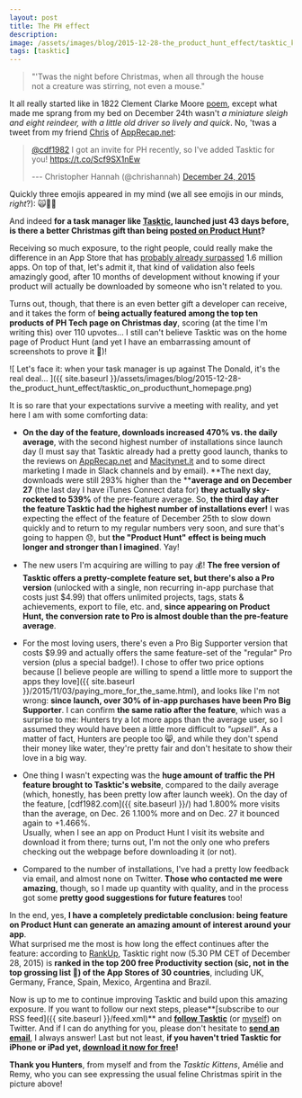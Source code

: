 ```yaml
---
layout: post
title: The PH effect
description:
image: /assets/images/blog/2015-12-28-the_product_hunt_effect/tasktic_kittens.jpg
tags: [tasktic]
---
```

> "'Twas the night before Christmas, when all through the house\
> not a creature was stirring, not even a mouse."

It all really started like in 1822 Clement Clarke Moore [poem](http://www.nightbeforechristmas.biz/poem.htm), except what made me sprang from my bed on December 24th wasn't *a miniature sleigh and eight reindeer, with a little old driver so lively and quick*. No, 'twas a tweet from my friend [Chris](https://twitter.com/chrishannah) of [AppRecap.net](http://apprecap.net/):

> [@cdf1982](https://twitter.com/cdf1982) I got an invite for PH recently, so I've added Tasktic for you! <https://t.co/Scf9SX1nEw>
>
> --- Christopher Hannah (@chrishannah) [December 24, 2015](https://twitter.com/chrishannah/status/680064439597535232)

Quickly three emojis appeared in my mind (we all see emojis in our minds, *right*?): 🙀🎄🎁

And indeed **for a task manager like [Tasktic](https://www.cdf1982.com/tasktic), launched just 43 days before, is there a better Christmas gift than being [posted on Product Hunt](https://www.producthunt.com/tech/tasktic)?**

Receiving so much exposure, to the right people, could really make the difference in an App Store that has [probably already surpassed](http://ipod.about.com/od/iphonesoftwareterms/qt/apps-in-app-store.htm) 1.6 million apps. On top of that, let's admit it, that kind of validation also feels amazingly good, after 10 months of development without knowing if your product will actually be downloaded by someone who isn't related to you.

Turns out, though, that there is an even better gift a developer can receive, and it takes the form of **being actually featured among the top ten products of PH Tech page on Christmas day**, scoring (at the time I'm writing this) over 110 upvotes... I still can't believe Tasktic was on the home page of Product Hunt (and yet I have an embarrassing amount of screenshots to prove it 👻)!

![ Let's face it: when your task manager is up against The Donald, it's the real deal... ]({{ site.baseurl }}/assets/images/blog/2015-12-28-the_product_hunt_effect/tasktic_on_producthunt_homepage.png)

It is so rare that your expectations survive a meeting with reality, and yet here I am with some comforting data:

- **On the day of the feature, downloads increased 470% vs. the daily average**, with the second highest number of installations since launch day (I must say that Tasktic already had a pretty good launch, thanks to the reviews on [AppRecap.net](http://apprecap.net/tasktic-review/) and [Macitynet.it](http://www.macitynet.it/tasktic-task-manager-ios/) and to some direct marketing I made in Slack channels and by email).
**The next day, downloads were still 293% higher than the ****average and on December 27** (the last day I have iTunes Connect data for) **they actually sky-rocketed to 539%** of the pre-feature average. So, **the third day after the feature Tasktic had the highest number of installations ever!**
I was expecting the effect of the feature of December 25th to slow down quickly and to return to my regular numbers very soon, and sure that's going to happen 😞, but **the "Product Hunt" effect is being much longer and stronger than I imagined**. Yay!

- The new users I'm acquiring are willing to pay 💰! **The free version of Tasktic offers a pretty-complete feature set, but there's also a Pro version** (unlocked with a single, non recurring in-app purchase that costs just $4.99) that offers unlimited projects, tags, stats & achievements, export to file, etc. and, **since appearing on Product Hunt, the conversion rate to Pro is almost double than the pre-feature average**.

- For the most loving users, there's even a Pro Big Supporter version that costs $9.99 and actually offers the same feature-set of the "regular" Pro version (plus a special badge!). I chose to offer two price options because [I believe people are willing to spend a little more to support the apps they love]({{ site.baseurl }}/2015/11/03/paying_more_for_the_same.html), and looks like I'm not wrong: **since launch, over 30% of in-app purchases have been Pro Big Supporter**.
I can confirm **the same ratio after the feature**, which was a surprise to me: Hunters try a lot more apps than the average user, so I assumed they would have been a little more difficult to *"upsell"*. As a matter of fact, Hunters are people too 😸, and while they don't spend their money like water, they're pretty fair and don't hesitate to show their love in a big way.

- One thing I wasn't expecting was the **huge amount of traffic the PH feature brought to Tasktic's website**, compared to the daily average (which, honestly, has been pretty low after launch week).
On the day of the feature, [cdf1982.com]({{ site.baseurl }}/) had 1.800% more visits than the average, on Dec. 26 1.100% more and on Dec. 27 it bounced again to +1.466%.\
Usually, when I see an app on Product Hunt I visit its website and download it from there; turns out, I'm not the only one who prefers checking out the webpage before downloading it (or not).

- Compared to the number of installations, I've had a pretty low feedback via email, and almost none on Twitter. **Those who contacted me were amazing**, though, so I made up quantity with quality, and in the process got some **pretty good suggestions for future features** too!

In the end, yes, **I have a completely predictable conclusion: being feature on Product Hunt can generate an amazing amount of interest around your app**.\
What surprised me the most is how long the effect continues after the feature: according to [RankUp](https://geo.itunes.apple.com/us/app/rankup-track-iphone-ipad-app/id734275504?mt=8&at=1000l3L9), Tasktic right now (5.30 PM CET of December 28, 2015) is **ranked in the top 200 free Productivity section (sic, not in the top grossing list 💸) of the App Stores of 30 countries**, including UK, Germany, France, Spain, Mexico, Argentina and Brazil.

Now is up to me to continue improving Tasktic and build upon this amazing exposure. If you want to follow our next steps, please**[subscribe to our RSS feed]({{ site.baseurl }}/feed.xml)** and [**follow Tasktic**](https://twitter.com/taskticapp) (or [myself](https://twitter.com/cdf1982)) on Twitter. And if I can do anything for you, please don't hesitate to [**send an email**](mailto:tasktic@cdf1982.com), I always answer! Last but not least, **if you haven't tried Tasktic for iPhone or iPad yet, [download it now for free](https://geo.itunes.apple.com/us/app/tasktic-manage-your-tasks/id1036139076?mt=8&at=1000l3L9&ct=website)!**

**Thank you Hunters**, from myself and from the *Tasktic Kittens*, Amélie and Remy, who you can see expressing the usual feline Christmas spirit in the picture above!